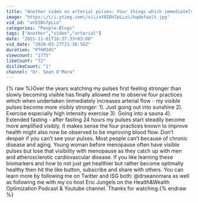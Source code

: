 ```yaml
---
title: "Another video on arterial pulses: Four things which immediately improves arterial flow."
image: "https:\/\/i.ytimg.com\/vi\/aY8IBn7pLLo\/hqdefault.jpg"
vid_id: "aY8IBn7pLLo"
categories: "People-Blogs"
tags: ["Another","video","arterial"]
date: "2021-11-01T16:37:33+03:00"
vid_date: "2020-03-27T21:36:56Z"
duration: "PT6M34S"
viewcount: "1775"
likeCount: "72"
dislikeCount: "1"
channel: "Dr. Sean O'Mara"
---
```

{% raw %}Over the years watching my pulses first feeling stronger than slowly becoming visible has finally allowed me to observe four practices which when undertaken immediately increases arterial flow - my visible pulses become more visibly stronger: 1). Just going out into sunshine 2). Exercise especially high intensity exercise 3). Going into a sauna 4). Extended fasting - after fasting 24 hours my pulses start steadily become more amplified visibly. It makes sense the four practices known to improve health might also now be observed to be improving blood flow. Don’t despair if you can’t see your pulses. Most people can’t because of chronic disease and aging. Young woman before menopause often have visible pulses but lose that visibility with menopause as they catch up with men and atherosclerotic cardiovascular disease. If you like learning these biomarkers and how to not just get healthier but rather become optimally healthy then hit the like button, subscribe and share with others. You can learn more by following me on Twitter and ISG both: @drseanomara as well as following me with my co host Eric Jungels on the Health&amp;Wealth Optimization Podcast &amp; Youtube channel. Thanks for watching.{% endraw %}
